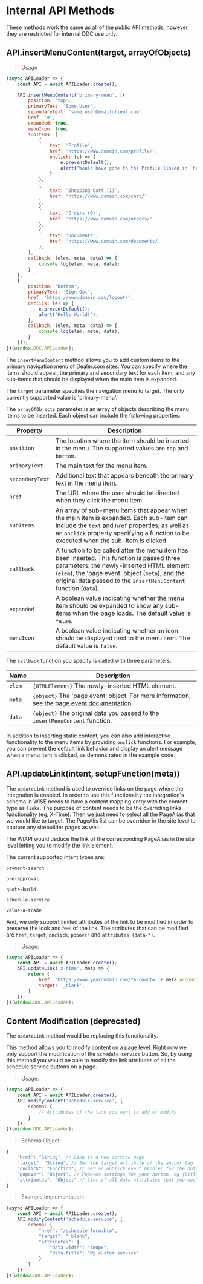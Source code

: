 # Internal API Methods

These methods work the same as all of the public API methods, however they are restricted for internal DDC use only.

## API.insertMenuContent(target, arrayOfObjects)

> Usage

```javascript
(async APILoader => {
	const API = await APILoader.create();

	API.insertMenuContent('primary-menu', [{
		position: 'top',
		primaryText: 'Some User',
		secondaryText: 'some.user@emailclient.com',
		href: '#',
		expanded: true,
		menuIcon: true,
		subItems: [
			{
				text: 'Profile',
				href: 'https://www.domain.com/profile/',
				onclick: (e) => {
					e.preventDefault();
					alert('Would have gone to the Profile linked in `href`, but preventDefault stopped it.');
				}
			},
			{
				text: 'Shopping Cart (1)',
				href: 'https://www.domain.com/cart/'
			},
			{
				text: 'Orders (0)',
				href: 'https://www.domain.com/orders/'
			},
			{
				text: 'Documents',
				href: 'https://www.domain.com/documents/'
			},
		],
		callback: (elem, meta, data) => {
			console.log(elem, meta, data);
		}
	},
	{
		position: 'bottom',
		primaryText: 'Sign Out',
		href: 'https://www.domain.com/logout/',
		onclick: (e) => {
			e.preventDefault();
			alert('Hello World!');
		},
		callback: (elem, meta, data) => {
			console.log(elem, meta, data);
		}
	}]);
})(window.DDC.APILoader);
```

The `insertMenuContent` method allows you to add custom items to the primary navigation menu of Dealer.com sites. You can specify where the items should appear, the primary and secondary text for each item, and any sub-items that should be displayed when the main item is expanded.

The `target` parameter specifies the navigation menu to target. The only currently supported value is 'primary-menu'.

The `arrayOfObjects` parameter is an array of objects describing the menu items to be inserted. Each object can include the following properties:

Property | Description
-------------- | --------------
`position` | The location where the item should be inserted in the menu. The supported values are `top` and `bottom`.
`primaryText` | The main text for the menu item.
`secondaryText` | Additional text that appears beneath the primary text in the menu item.
`href` | The URL where the user should be directed when they click the menu item.
`subItems` | An array of sub-menu items that appear when the main item is expanded. Each sub-item can include the `text` and `href` properties, as well as an `onclick` property specifying a function to be executed when the sub-item is clicked.
`callback` | A function to be called after the menu item has been inserted. This function is passed three parameters: the newly-inserted HTML element (`elem`), the 'page event' object (`meta`), and the original data passed to the `insertMenuContent` function (`data`).
`expanded` | A boolean value indicating whether the menu item should be expanded to show any sub-items when the page loads. The default value is `false`.
`menuIcon` | A boolean value indicating whether an icon should be displayed next to the menu item. The default value is `false`.

The `callback` function you specify is called with three parameters:

Name | Description
-------------- | --------------
`elem` | `{HTMLElement}` The newly-inserted HTML element.
`meta` | `{object}` The 'page event' object. For more information, see the [page event documentation](https://dealerdotcom.github.io/web-integration-api-docs/#page-event).
`data` | `{object}` The original data you passed to the `insertMenuContent` function.

In addition to inserting static content, you can also add interactive functionality to the menu items by providing `onclick` functions. For example, you can prevent the default link behavior and display an alert message when a menu item is clicked, as demonstrated in the example code.

## API.updateLink(intent, setupFunction(meta))
The `updateLink` method is used to override links on the page where the integration is enabled. 
In order to use this functionality the integration's schema in WISE needs to have a content mapping entry with the content type as `links`.
The purpose of content needs to be the overriding links functionality (eg, X-Time). Then we just need to select all the PageAlias that we would like to target.
The PageAlis list can be overriden in the site level to capture any sitebuilder pages as well.

The WIAPI would deduce the link of the corresponding PageAlias in the site level letting you to modify the link element.

The current supported intent types are: 

`payment-search`

`pre-approval`

`quote-build`

`schedule-service`

`value-a-trade`

And, we only support limited attributes of the link to be modified in order to preserve the look and feel of the link.
The attributes that can be modified are `href`, `target`, `onclick`, `popover` and `attributes (data-*)`.

> Usage:

```javascript
(async APILoader => {
	const API = await APILoader.create();
	API.updateLink('x-time', meta => {
		return {
			href: 'https://www.yourdomain.com/?account=' + meta.accountId,
			target: '_blank',
		}
	});
})(window.DDC.APILoader);
```

## Content Modification (deprecated)

The `updateLink` method would be replacing this functionality.

This method allows you to modify content on a page level. Right now we only support the modification of the `schedule-service` button. So, by using this method you would be able to modify the link attributes of all the schedule service buttons on a page.

> Usage:

```javascript
(async APILoader => {
	const API = await APILoader.create();
	API.modifyContent('schedule-service', {
		schema: {
			// Attributes of the link you want to add or modify
		}
	});
})(window.DDC.APILoader);
```

> Schema Object:

```javascript
{
	"href": "String", // Link to a new service page
	"target": "String", // Set the target attribute of the anchor tag
	"onclick": "Function", // Set an onClick event handler for the button. Remember to reset the href of the button while setting a click event.
	"popover": "Object", // Popover settings for your button, eg {title: "heading", content: "popover text"}
	"attributes": "Object" // List of all data attributes that you would want to add to the button
}
```

> Example Implementation:

```javascript
(async APILoader => {
	const API = await APILoader.create();
	API.modifyContent('schedule-service', {
		schema: {
			"href": "/schedule-form.htm",
			"target": "_blank",
			"attributes": {
				"data-width": "400px",
				"data-title": "My custom service"
			}
		}
	});
})(window.DDC.APILoader);
```
